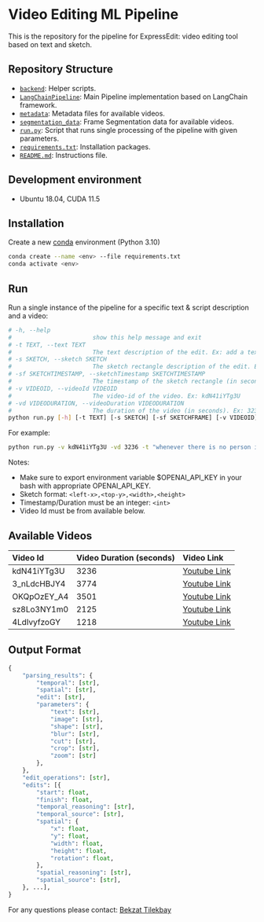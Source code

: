 # Video Editing ML Pipeline

This is the repository for the pipeline for ExpressEdit: video editing tool based on text and sketch.

## Repository Structure

- [`backend`](): Helper scripts.
- [`LangChainPipeline`](): Main Pipeline implementation based on LangChain framework.
- [`metadata`](): Metadata files for available videos.
- [`segmentation_data`](): Frame Segmentation data for available videos.
- [`run.py`](): Script that runs single processing of the pipeline with given parameters.
- [`requirements.txt`](): Installation packages.
- [`README.md`](): Instructions file.

## Development environment

-   Ubuntu 18.04, CUDA 11.5

## Installation

Create a new [conda](https://docs.conda.io/en/latest/) environment (Python 3.10)

```bash
conda create --name <env> --file requirements.txt
conda activate <env>
```

## Run

Run a single instance of the pipeline for a specific text & script description and a video:
```bash
# -h, --help            
#                       show this help message and exit
# -t TEXT, --text TEXT  
#                       The text description of the edit. Ex: add a text whenever the person is not in the frame
# -s SKETCH, --sketch SKETCH
#                       The sketch rectangle description of the edit. Ex: 0,0,854,480
# -sf SKETCHTIMESTAMP, --sketchTimestamp SKETCHTIMESTAMP
#                       The timestamp of the sketch rectangle (in seconds). Ex: 10
# -v VIDEOID, --videoId VIDEOID
#                       The video-id of the video. Ex: kdN41iYTg3U
# -vd VIDEODURATION, --videoDuration VIDEODURATION
#                       The duration of the video (in seconds). Ex: 3236
python run.py [-h] [-t TEXT] [-s SKETCH] [-sf SKETCHFRAME] [-v VIDEOID] [-vd VIDEODURATION]
```

For example:
```bash
python run.py -v kdN41iYTg3U -vd 3236 -t "whenever there is no person in the video add white text with the name of the person"
```

Notes:
- Make sure to export environment variable $OPENAI_API_KEY in your bash with appropriate OPENAI_API_KEY.
- Sketch format: `<left-x>,<top-y>,<width>,<height>`
- Timestamp/Duration must be an integer: `<int>`
- Video Id must be from available below.

## Available Videos

| Video Id | Video Duration (seconds) | Video Link |
| :------- | :------------- | :--------- |
| kdN41iYTg3U | 3236 | [Youtube Link](https://www.youtube.com/watch?v=kdN41iYTg3U) |
| 3_nLdcHBJY4 | 3774 | [Youtube Link](https://www.youtube.com/watch?v=3_nLdcHBJY4) |
| OKQpOzEY_A4 | 3501 | [Youtube Link](https://www.youtube.com/watch?v=OKQpOzEY_A4) |
| sz8Lo3NY1m0 | 2125 | [Youtube Link](https://www.youtube.com/watch?v=sz8Lo3NY1m0) |
| 4LdIvyfzoGY | 1218 | [Youtube Link](https://www.youtube.com/live/4LdIvyfzoGY?feature=share) |

## Output Format

```python
{
    "parsing_results": {
        "temporal": [str],
        "spatial": [str],
        "edit": [str],
        "parameters": {
            "text": [str],
            "image": [str],
            "shape": [str],
            "blur": [str],
            "cut": [str],
            "crop": [str],
            "zoom": [str]
        },
    },
    "edit_operations": [str],
    "edits": [{
        "start": float,
        "finish": float,
        "temporal_reasoning": [str],
        "temporal_source": [str],
        "spatial": {
            "x": float,
            "y": float,
            "width": float,
            "height": float,
            "rotation": float,
        },
        "spatial_reasoning": [str],
        "spatial_source": [str],
    }, ...],
}
```

For any questions please contact: [Bekzat Tilekbay](mailto:tlekbay.b@gmail.com)
